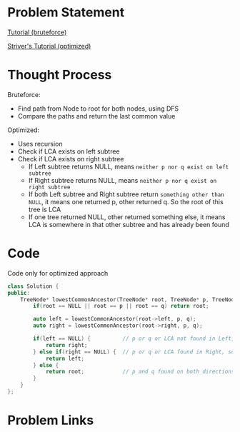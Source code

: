 # Problem Statement

[Tutorial (bruteforce)](https://www.youtube.com/watch?v=w8rr1AYMlfw&list=PL-Jc9J83PIiEmjuIVDrwR9h5i9TT2CEU_&index=31)

[Striver's Tutorial (optimized)](https://www.youtube.com/watch?v=_-QHfMDde90)

# Thought Process

Bruteforce:
- Find path from Node to root for both nodes, using DFS
- Compare the paths and return the last common value

Optimized:
- Uses recursion
- Check if LCA exists on left subtree
- Check if LCA exists on right subtree
    - If Left subtree returns NULL, means `neither p nor q exist on left subtree`
    - If Right subtree returns NULL, means `neither p nor q exist on right subtree`
    - If both Left subtree and Right subtree return `something other than NULL`, it means one returned p, other returned q. So the root of this tree is LCA
    - If one tree returned NULL, other returned something else, it means LCA is somewhere in that other subtree and has already been found

# Code

Code only for optimized approach

```cpp
class Solution {
public:
    TreeNode* lowestCommonAncestor(TreeNode* root, TreeNode* p, TreeNode* q) {
        if(root == NULL || root == p || root == q) return root;

        auto left = lowestCommonAncestor(root->left, p, q);
        auto right = lowestCommonAncestor(root->right, p, q);

        if(left == NULL) {          // p or q or LCA not found in Left, so right's LCA is the ans
            return right;
        } else if(right == NULL) {  // p or q or LCA found in Right, so left's LCA is the ans
            return left;
        } else {
            return root;            // p and q found on both directions, so root is ans
        }
    }
};
```

# Problem Links

